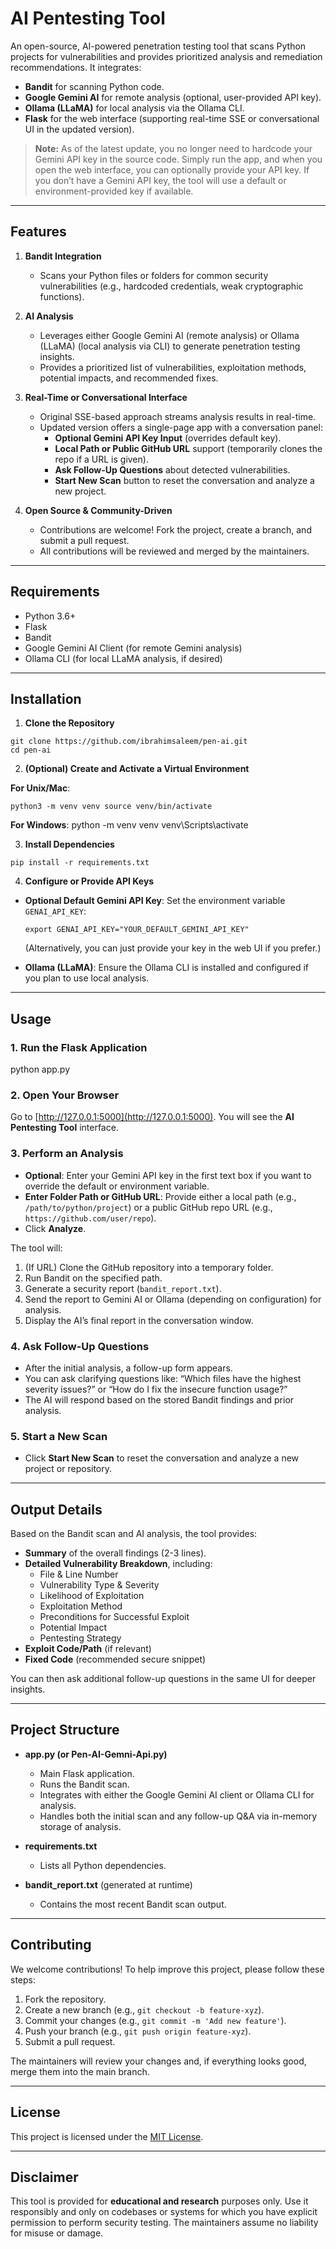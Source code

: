# AI Pentesting Tool

An open-source, AI-powered penetration testing tool that scans Python projects for vulnerabilities and provides prioritized analysis and remediation recommendations. It integrates:

- **Bandit** for scanning Python code.
- **Google Gemini AI** for remote analysis (optional, user-provided API key).
- **Ollama (LLaMA)** for local analysis via the Ollama CLI.
- **Flask** for the web interface (supporting real-time SSE or conversational UI in the updated version).

> **Note:** As of the latest update, you no longer need to hardcode your Gemini API key in the source code. Simply run the app, and when you open the web interface, you can optionally provide your API key. If you don’t have a Gemini API key, the tool will use a default or environment-provided key if available.

---

## Features

1. **Bandit Integration**  
   - Scans your Python files or folders for common security vulnerabilities (e.g., hardcoded credentials, weak cryptographic functions).

2. **AI Analysis**  
   - Leverages either Google Gemini AI (remote analysis) or Ollama (LLaMA) (local analysis via CLI) to generate penetration testing insights.
   - Provides a prioritized list of vulnerabilities, exploitation methods, potential impacts, and recommended fixes.

3. **Real-Time or Conversational Interface**  
   - Original SSE-based approach streams analysis results in real-time.
   - Updated version offers a single-page app with a conversation panel:
     - **Optional Gemini API Key Input** (overrides default key).
     - **Local Path or Public GitHub URL** support (temporarily clones the repo if a URL is given).
     - **Ask Follow-Up Questions** about detected vulnerabilities.
     - **Start New Scan** button to reset the conversation and analyze a new project.

4. **Open Source & Community-Driven**  
   - Contributions are welcome! Fork the project, create a branch, and submit a pull request.
   - All contributions will be reviewed and merged by the maintainers.

---

## Requirements

- Python 3.6+
- Flask
- Bandit
- Google Gemini AI Client (for remote Gemini analysis)
- Ollama CLI (for local LLaMA analysis, if desired)

---

## Installation

1. **Clone the Repository**
```
git clone https://github.com/ibrahimsaleem/pen-ai.git
cd pen-ai
  ```


2. **(Optional) Create and Activate a Virtual Environment**

**For Unix/Mac**:
 ```
python3 -m venv venv source venv/bin/activate
  ```


**For Windows**:
python -m venv venv venv\Scripts\activate


3. **Install Dependencies**
 ```
pip install -r requirements.txt
  ```

4. **Configure or Provide API Keys**

- **Optional Default Gemini API Key**:
  Set the environment variable `GENAI_API_KEY`:
  ```
  export GENAI_API_KEY="YOUR_DEFAULT_GEMINI_API_KEY"
  ```
  (Alternatively, you can just provide your key in the web UI if you prefer.)

- **Ollama (LLaMA)**:
  Ensure the Ollama CLI is installed and configured if you plan to use local analysis.

---

## Usage

### 1. Run the Flask Application

python app.py

### 2. Open Your Browser

Go to [http://127.0.0.1:5000](http://127.0.0.1:5000). You will see the **AI Pentesting Tool** interface.

### 3. Perform an Analysis

- **Optional**: Enter your Gemini API key in the first text box if you want to override the default or environment variable.
- **Enter Folder Path or GitHub URL**: Provide either a local path (e.g., `/path/to/python/project`) or a public GitHub repo URL (e.g., `https://github.com/user/repo`).
- Click **Analyze**.

The tool will:
1. (If URL) Clone the GitHub repository into a temporary folder.
2. Run Bandit on the specified path.
3. Generate a security report (`bandit_report.txt`).
4. Send the report to Gemini AI or Ollama (depending on configuration) for analysis.
5. Display the AI’s final report in the conversation window.

### 4. Ask Follow-Up Questions

- After the initial analysis, a follow-up form appears.
- You can ask clarifying questions like: “Which files have the highest severity issues?” or “How do I fix the insecure function usage?”
- The AI will respond based on the stored Bandit findings and prior analysis.

### 5. Start a New Scan

- Click **Start New Scan** to reset the conversation and analyze a new project or repository.

---

## Output Details

Based on the Bandit scan and AI analysis, the tool provides:

- **Summary** of the overall findings (2-3 lines).
- **Detailed Vulnerability Breakdown**, including:
  - File & Line Number
  - Vulnerability Type & Severity
  - Likelihood of Exploitation
  - Exploitation Method
  - Preconditions for Successful Exploit
  - Potential Impact
  - Pentesting Strategy
- **Exploit Code/Path** (if relevant)
- **Fixed Code** (recommended secure snippet)

You can then ask additional follow-up questions in the same UI for deeper insights.

---

## Project Structure

- **app.py (or Pen-AI-Gemni-Api.py)**  
  - Main Flask application.
  - Runs the Bandit scan.
  - Integrates with either the Google Gemini AI client or Ollama CLI for analysis.
  - Handles both the initial scan and any follow-up Q&A via in-memory storage of analysis.

- **requirements.txt**  
  - Lists all Python dependencies.

- **bandit_report.txt** (generated at runtime)  
  - Contains the most recent Bandit scan output.

---

## Contributing

We welcome contributions! To help improve this project, please follow these steps:

1. Fork the repository.
2. Create a new branch (e.g., `git checkout -b feature-xyz`).
3. Commit your changes (e.g., `git commit -m 'Add new feature'`).
4. Push your branch (e.g., `git push origin feature-xyz`).
5. Submit a pull request.

The maintainers will review your changes and, if everything looks good, merge them into the main branch.

---

## License

This project is licensed under the [MIT License](LICENSE).

---

## Disclaimer

This tool is provided for **educational and research** purposes only. Use it responsibly and only on codebases or systems for which you have explicit permission to perform security testing. The maintainers assume no liability for misuse or damage.
